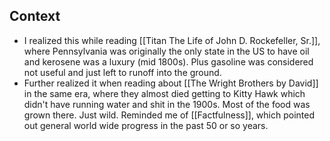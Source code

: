 ## Context
- I realized this while reading [[Titan The Life of John D. Rockefeller, Sr.]], where Pennsylvania was originally the only state in the US to have oil and kerosene was a luxury (mid 1800s). Plus gasoline was considered not useful and just left to runoff into the ground. 
- Further realized it when reading about [[The Wright Brothers by David]] in the same era, where they almost died getting to Kitty Hawk which didn't have running water and shit in the 1900s. Most of the food was grown there. Just wild. Reminded me of [[Factfulness]], which pointed out general world wide progress in the past 50 or so years. 